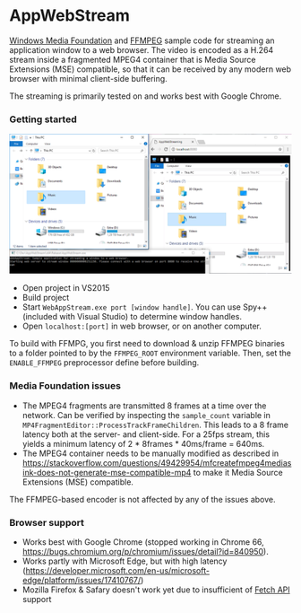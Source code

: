 # AppWebStream
[Windows Media Foundation](https://msdn.microsoft.com/en-us/library/ms694197.aspx) and [FFMPEG](http://ffmpeg.org/) sample code for streaming an application window to a web browser. The video is encoded as a H.264 stream inside a fragmented MPEG4 container that is Media Source Extensions (MSE) compatible, so that it can be received by any modern web browser with minimal client-side buffering.

The streaming is primarily tested on and works best with Google Chrome.

### Getting started
![screenshot](screenshot.png)
* Open project in VS2015
* Build project
* Start `WebAppStream.exe port [window handle]`. You can use Spy++ (included with Visual Studio) to determine window handles.
* Open `localhost:[port]` in web browser, or on another computer.

To build with FFMPG, you first need to download & unzip FFMPEG binaries to a folder pointed to by the `FFMPEG_ROOT` environment variable. Then, set the `ENABLE_FFMPEG` preprocessor define before building.

### Media Foundation issues
* The MPEG4 fragments are transmitted 8 frames at a time over the network. Can be verified by inspecting the `sample_count` variable in `MP4FragmentEditor::ProcessTrackFrameChildren`. This leads to a 8 frame latency both at the server- and client-side. For a 25fps stream, this yields a minimum latency of 2 * 8frames * 40ms/frame = 640ms.
* The MPEG4 container needs to be manually modified as described in https://stackoverflow.com/questions/49429954/mfcreatefmpeg4mediasink-does-not-generate-mse-compatible-mp4 to make it Media Source Extensions (MSE) compatible.

The FFMPEG-based encoder is not affected by any of the issues above.

### Browser support
* Works best with Google Chrome (stopped working in Chrome 66, https://bugs.chromium.org/p/chromium/issues/detail?id=840950).
* Works partly with Microsoft Edge, but with high latency (https://developer.microsoft.com/en-us/microsoft-edge/platform/issues/17410767/)
* Mozilla Firefox & Safary doesn't work yet due to insufficient of [Fetch API](https://developer.mozilla.org/en-US/docs/Web/API/Fetch_API) support
